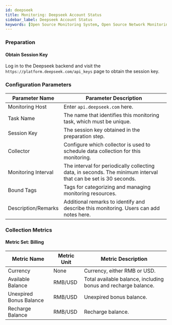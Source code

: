 ```yaml
---
id: deepseek
title: Monitoring: Deepseek Account Status
sidebar_label: Deepseek Account Status
keywords: [Open Source Monitoring System, Open Source Network Monitoring, Deepseek Account Monitoring]
---
```


### Preparation

#### Obtain Session Key

Log in to the Deepseek backend and visit the `https://platform.deepseek.com/api_keys` page to obtain the session key.

### Configuration Parameters

| Parameter Name | Parameter Description |
| ------------- | --------------------- |
| Monitoring Host | Enter `api.deepseek.com` here. |
| Task Name | The name that identifies this monitoring task, which must be unique. |
| Session Key | The session key obtained in the preparation step. |
| Collector | Configure which collector is used to schedule data collection for this monitoring. |
| Monitoring Interval | The interval for periodically collecting data, in seconds. The minimum interval that can be set is 30 seconds. |
| Bound Tags | Tags for categorizing and managing monitoring resources. |
| Description/Remarks | Additional remarks to identify and describe this monitoring. Users can add notes here. |

### Collection Metrics

#### Metric Set: Billing

| Metric Name | Metric Unit | Metric Description |
| ---------- | ---------- | ----------------- |
| Currency | None | Currency, either RMB or USD. |
| Available Balance | RMB/USD | Total available balance, including bonus and recharge balance. |
| Unexpired Bonus Balance | RMB/USD | Unexpired bonus balance. |
| Recharge Balance | RMB/USD | Recharge balance. |
